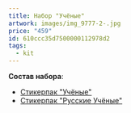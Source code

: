```yaml
---
title: Набор "Учёные"
artwork: images/img_9777-2-.jpg
price: "459"
id: 610ccc35d7500000112978d2
tags:
  - kit
---
```

**Cостав набора**:

* [Стикерпак "Учёные"](https://www.zerokelvin.ru/products/stickers/science/)
* [Стикерпак "Русские Учёные"](https://www.zerokelvin.ru/products/stickers/russian-sceince/)